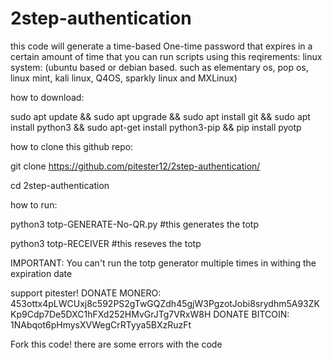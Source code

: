 # 2step-authentication
this code will generate a time-based One-time password that expires in a certain amount of time that you can run scripts using this
reqirements:
linux system: (ubuntu based or debian based. such as elementary os, pop os, linux mint, kali linux, Q4OS, sparkly linux and MXLinux)


how to download:

sudo apt update && sudo apt upgrade && sudo apt install git && sudo apt install python3 && sudo apt-get install python3-pip && pip install pyotp 

how to clone this github repo:

git clone https://github.com/pitester12/2step-authentication/

cd 2step-authentication

how to run:

python3 totp-GENERATE-No-QR.py #this generates the totp

python3 totp-RECEIVER #this reseves the totp



IMPORTANT:
You can't run the totp generator multiple times in withing the expiration date 

support pitester!
DONATE MONERO: 453ottx4pLWCUxj8c592PS2gTwGQZdh45gjW3PgzotJobi8srydhm5A93ZKKp9Cdp7De5DXC1hFXd252HMvGrJTg7VRxW8H
DONATE BITCOIN: 1NAbqot6pHmysXVWegCrRTyya5BXzRuzFt


Fork this code!
there are some errors with the code
